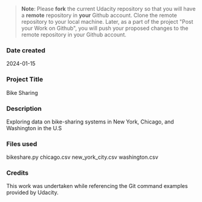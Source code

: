 >**Note**: Please **fork** the current Udacity repository so that you will have a **remote** repository in **your** Github account. Clone the remote repository to your local machine. Later, as a part of the project "Post your Work on Github", you will push your proposed changes to the remote repository in your Github account.

### Date created
2024-01-15

### Project Title
Bike Sharing

### Description
Exploring data on bike-sharing systems in New York, Chicago, and Washington in the U.S

### Files used
bikeshare.py
chicago.csv
new_york_city.csv
washington.csv

### Credits
This work was undertaken while referencing the Git command examples provided by Udacity.

